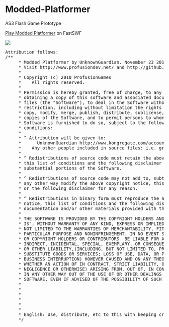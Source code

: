 # Modded-Platformer
AS3 Flash Game Prototype

<a href="http://www.fastswf.com/xjMvkDU">Play Modded Platformer</a> on FastSWF

<img src="http://i.imgur.com/Za8oYXd.png">

<pre>
Attribution follows:
/**
     * Modded Platformer by UnknownGuardian. November 23 2015.
     * Visit http://www.profusiondev.net/ and http://github.com/UnknownGuardian
     *
     * Copyright (c) 2010 ProfusionGames
     *    All rights reserved.
     *
     * Permission is hereby granted, free of charge, to any person
     * obtaining a copy of this software and associated documentation
     * files (the "Software"), to deal in the Software without
     * restriction, including without limitation the rights to use,
     * copy, modify, merge, publish, distribute, sublicense, and/or sell
     * copies of the Software, and to permit persons to whom the
     * Software is furnished to do so, subject to the following
     * conditions:
     *
     * ^ Attribution will be given to:
     *      UnknownGuardian http://www.kongregate.com/accounts/UnknownGuardian
     *    Any other people included in source files: i.e. greensock, Playtomic, etc
     *
     * ^ Redistributions of source code must retain the above copyright notice,
     * this list of conditions and the following disclaimer in all copies or
     * substantial portions of the Software.
     *
     * ^ Redistributions of source code may not add to, subtract from, or in
     * any other way modify the above copyright notice, this list of conditions,
     * or the following disclaimer for any reason.
     *
     * ^ Redistributions in binary form must reproduce the above copyright
     * notice, this list of conditions and the following disclaimer in the
     * documentation and/or other materials provided with the distribution.
     *
     * THE SOFTWARE IS PROVIDED BY THE COPYRIGHT HOLDERS AND CONTRIBUTORS "AS
     * IS", WITHOUT WARRANTY OF ANY KIND, EXPRESS OR IMPLIED, INCLUDING BUT
     * NOT LIMITED TO THE WARRANTIES OF MERCHANTABILITY, FITNESS FOR A
     * PARTICULAR PURPOSE AND NONINFRINGEMENT. IN NO EVENT SHALL THE AUTHORS
     * OR COPYRIGHT HOLDERS OR CONTRIBUTORS  BE LIABLE FOR ANY CLAIM, DIRECT,
     * INDIRECT, INCIDENTAL, SPECIAL, EXEMPLARY, OR CONSEQUENTIAL DAMAGES
     * OR OTHER LIABILITY,(INCLUDING, BUT NOT LIMITED TO, PROCUREMENT OF
     * SUBSTITUTE GOODS OR SERVICES; LOSS OF USE, DATA, OR PROFITS; OR
     * BUSINESS INTERRUPTION) HOWEVER CAUSED AND ON ANY THEORY OF LIABILITY,
     * WHETHER AN ACTION OF IN CONTRACT, STRICT LIABILITY, OR TORT (INCLUDING
     * NEGLIGENCE OR OTHERWISE) ARISING FROM, OUT OF, IN CONNECTION OR
     * IN ANY OTHER WAY OUT OF THE USE OF OR OTHER DEALINGS WITH THIS
     * SOFTWARE, EVEN IF ADVISED OF THE POSSIBILITY OF SUCH DAMAGE.
     * 
     * 
     * 
     * 
     * 
     * 
     * English: Use, distribute, etc to this with keeping credits and copyright
     */

</pre>
